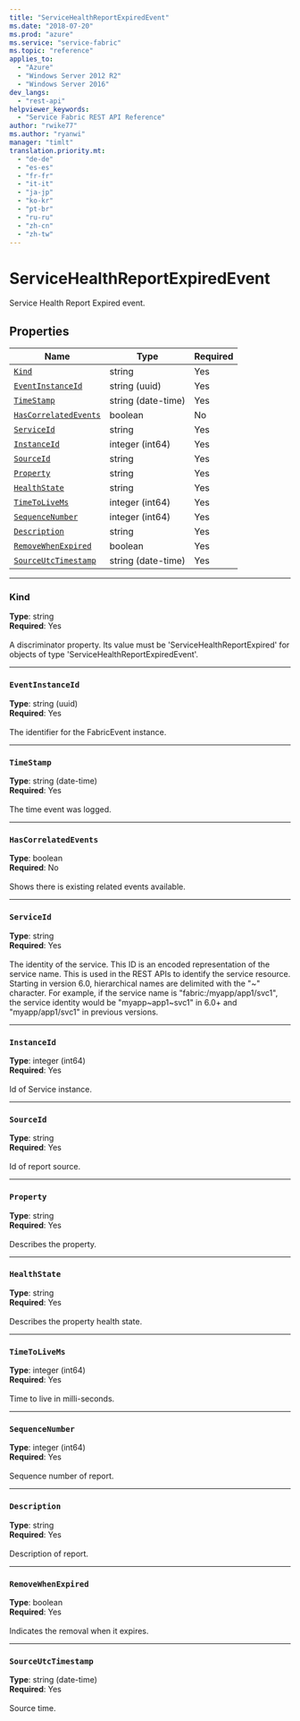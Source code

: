 ```yaml
---
title: "ServiceHealthReportExpiredEvent"
ms.date: "2018-07-20"
ms.prod: "azure"
ms.service: "service-fabric"
ms.topic: "reference"
applies_to: 
  - "Azure"
  - "Windows Server 2012 R2"
  - "Windows Server 2016"
dev_langs: 
  - "rest-api"
helpviewer_keywords: 
  - "Service Fabric REST API Reference"
author: "rwike77"
ms.author: "ryanwi"
manager: "timlt"
translation.priority.mt: 
  - "de-de"
  - "es-es"
  - "fr-fr"
  - "it-it"
  - "ja-jp"
  - "ko-kr"
  - "pt-br"
  - "ru-ru"
  - "zh-cn"
  - "zh-tw"
---
```

# ServiceHealthReportExpiredEvent

Service Health Report Expired event.

## Properties
| Name | Type | Required |
| --- | --- | --- |
| [`Kind`](#kind) | string | Yes |
| [`EventInstanceId`](#eventinstanceid) | string (uuid) | Yes |
| [`TimeStamp`](#timestamp) | string (date-time) | Yes |
| [`HasCorrelatedEvents`](#hascorrelatedevents) | boolean | No |
| [`ServiceId`](#serviceid) | string | Yes |
| [`InstanceId`](#instanceid) | integer (int64) | Yes |
| [`SourceId`](#sourceid) | string | Yes |
| [`Property`](#property) | string | Yes |
| [`HealthState`](#healthstate) | string | Yes |
| [`TimeToLiveMs`](#timetolivems) | integer (int64) | Yes |
| [`SequenceNumber`](#sequencenumber) | integer (int64) | Yes |
| [`Description`](#description) | string | Yes |
| [`RemoveWhenExpired`](#removewhenexpired) | boolean | Yes |
| [`SourceUtcTimestamp`](#sourceutctimestamp) | string (date-time) | Yes |

____
### Kind
__Type__: string <br/>
__Required__: Yes <br/>
<br/>
A discriminator property. Its value must be 'ServiceHealthReportExpired' for objects of type 'ServiceHealthReportExpiredEvent'.

____
### `EventInstanceId`
__Type__: string (uuid) <br/>
__Required__: Yes<br/>
<br/>
The identifier for the FabricEvent instance.

____
### `TimeStamp`
__Type__: string (date-time) <br/>
__Required__: Yes<br/>
<br/>
The time event was logged.

____
### `HasCorrelatedEvents`
__Type__: boolean <br/>
__Required__: No<br/>
<br/>
Shows there is existing related events available.

____
### `ServiceId`
__Type__: string <br/>
__Required__: Yes<br/>
<br/>
The identity of the service. This ID is an encoded representation of the service name. This is used in the REST APIs to identify the service resource.
Starting in version 6.0, hierarchical names are delimited with the "\~" character. For example, if the service name is "fabric:/myapp/app1/svc1",
the service identity would be "myapp~app1\~svc1" in 6.0+ and "myapp/app1/svc1" in previous versions.


____
### `InstanceId`
__Type__: integer (int64) <br/>
__Required__: Yes<br/>
<br/>
Id of Service instance.

____
### `SourceId`
__Type__: string <br/>
__Required__: Yes<br/>
<br/>
Id of report source.

____
### `Property`
__Type__: string <br/>
__Required__: Yes<br/>
<br/>
Describes the property.

____
### `HealthState`
__Type__: string <br/>
__Required__: Yes<br/>
<br/>
Describes the property health state.

____
### `TimeToLiveMs`
__Type__: integer (int64) <br/>
__Required__: Yes<br/>
<br/>
Time to live in milli-seconds.

____
### `SequenceNumber`
__Type__: integer (int64) <br/>
__Required__: Yes<br/>
<br/>
Sequence number of report.

____
### `Description`
__Type__: string <br/>
__Required__: Yes<br/>
<br/>
Description of report.

____
### `RemoveWhenExpired`
__Type__: boolean <br/>
__Required__: Yes<br/>
<br/>
Indicates the removal when it expires.

____
### `SourceUtcTimestamp`
__Type__: string (date-time) <br/>
__Required__: Yes<br/>
<br/>
Source time.
